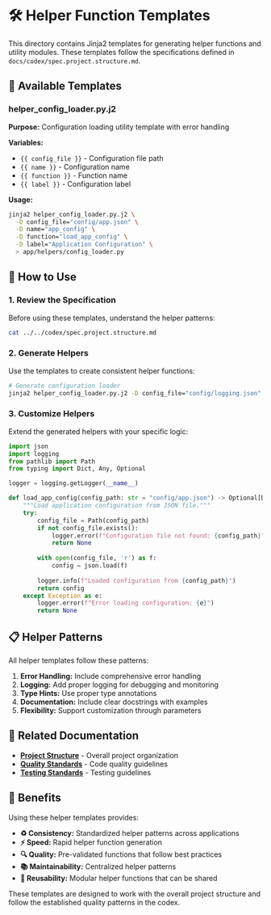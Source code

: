# 🛠️ Helper Function Templates

This directory contains Jinja2 templates for generating helper functions and utility modules. These templates follow the specifications defined in `docs/codex/spec.project.structure.md`.

## 📁 Available Templates

### helper_config_loader.py.j2
**Purpose:** Configuration loading utility template with error handling

**Variables:**
- `{{ config_file }}` - Configuration file path
- `{{ name }}` - Configuration name
- `{{ function }}` - Function name
- `{{ label }}` - Configuration label

**Usage:**
```bash
jinja2 helper_config_loader.py.j2 \
  -D config_file="config/app.json" \
  -D name="app_config" \
  -D function="load_app_config" \
  -D label="Application Configuration" \
  > app/helpers/config_loader.py
```

## 🚀 How to Use

### 1. **Review the Specification**
Before using these templates, understand the helper patterns:
```bash
cat ../../codex/spec.project.structure.md
```

### 2. **Generate Helpers**
Use the templates to create consistent helper functions:
```bash
# Generate configuration loader
jinja2 helper_config_loader.py.j2 -D config_file="config/logging.json" -D name="logging_config" > app/helpers/logging_loader.py
```

### 3. **Customize Helpers**
Extend the generated helpers with your specific logic:
```python
import json
import logging
from pathlib import Path
from typing import Dict, Any, Optional

logger = logging.getLogger(__name__)

def load_app_config(config_path: str = "config/app.json") -> Optional[Dict[str, Any]]:
    """Load application configuration from JSON file."""
    try:
        config_file = Path(config_path)
        if not config_file.exists():
            logger.error(f"Configuration file not found: {config_path}")
            return None
        
        with open(config_file, 'r') as f:
            config = json.load(f)
        
        logger.info(f"Loaded configuration from {config_path}")
        return config
    except Exception as e:
        logger.error(f"Error loading configuration: {e}")
        return None
```

## 📋 Helper Patterns

All helper templates follow these patterns:

1. **Error Handling:** Include comprehensive error handling
2. **Logging:** Add proper logging for debugging and monitoring
3. **Type Hints:** Use proper type annotations
4. **Documentation:** Include clear docstrings with examples
5. **Flexibility:** Support customization through parameters

## 🔗 Related Documentation

- **[Project Structure](../../codex/spec.project.structure.md)** - Overall project organization
- **[Quality Standards](../../codex/spec.quality.code.md)** - Code quality guidelines
- **[Testing Standards](../../codex/spec.quality.testing.md)** - Testing guidelines

## 🎯 Benefits

Using these helper templates provides:

- **♻️ Consistency:** Standardized helper patterns across applications
- **⚡ Speed:** Rapid helper function generation
- **🔍 Quality:** Pre-validated functions that follow best practices
- **📚 Maintainability:** Centralized helper patterns
- **🔧 Reusability:** Modular helper functions that can be shared

These templates are designed to work with the overall project structure and follow the established quality patterns in the codex.
